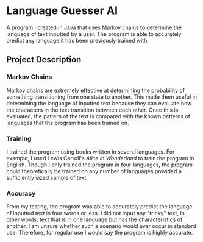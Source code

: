 # Language Guesser AI
A program I created in Java that uses Markov chains to determine the language of text inputted by a user. The program is able to accurately predict any language it has been previously trained with. 
## Project Description
### Markov Chains
Markov chains are extremely effective at determining the probability of something transitioning from one state to another. This made them useful in determining the language of inputted text because they can evaluate how the characters in the  text transition between each other. Once this is evaluated, the pattern of the text is compared with the known patterns of languages that the program has been trained on.
### Training
I trained the program using books written in several languages. For example, I used Lewis Carroll's *Alice in Wonderland* to train the program in English. Though I only trained the program in four languages, the program could theoretically be trained on any number of languages provided a sufficiently sized sample of text.
### Accuracy
From my testing, the program was able to accurately predict the language of inputted text in four words or less. I did not input any "tricky" text, in other words, text that is in one language but has the characteristics of another. I am unsure whether such a scenario would ever occur in standard use. Therefore, for regular use I would say the program is highly accurate.
